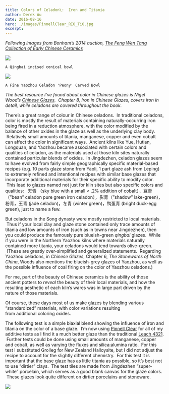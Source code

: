 ```yaml
---
title: Colors of Celadon\:  Iron and Titania
author: Derek Au
date: 2016-08-16
hero: ./images/PinnellClear_RIO_TiO.jpg
excerpt: 
---
```


_Following images from Bonham’s 2014 auction, [The Feng Wen Tang Collection of Early Chinese Ceramics](http://www.bonhams.com/auctions/22320/)_

![](./images/qingbai1.jpg)
    
    A Qingbai incised conical bowl
    
![](./images/yazhou1.jpg)
    
    A Fine Yaozhou Celadon 'Peony' Carved Bowl
    

_The best resource I’ve found about color in Chinese glazes is Nigel Wood’s [Chinese Glazes](https://books.google.com/books/about/Chinese_Glazes.html?id=NGw8DUuNywYC).  Chapter 8, Iron in Chinese Glazes, covers iron in detail, while celadons are covered throughout the book._

There’s a great range of colour in Chinese celadons.  In traditional celadons, color is mostly the result of materials containing naturally-occurring iron being fired in a reduction atmosphere, with the color modified by the balance of other oxides in the glaze as well as the underlying clay body.  Relatively small amounts of titania, manganese, copper and even cobalt can affect the color in significant ways.  Ancient kilns like Yue, Hutian, Longquan, and Yaozhou became associated with certain colors and qualities of celadon, as the materials used at those kiln sites naturally contained particular blends of oxides.  In Jingdezhen, celadon glazes seem to have evolved from fairly simple geographically specific material-based recipes (e.g. 10 parts glaze stone from Yaoli, 1 part glaze ash from Leping) to extremely refined and intentional recipes with similar base glazes that incorporate additional materials for their specific ability to modify color.  This lead to glazes named not just for kiln sites but also specific colors and qualities:   天青 （sky blue with a small < .2% addition of cobalt），豆青（”bean” celadon pure green iron celadon），影青（”shadow” lake-green)，粉青，玉青 (jade celadon)，冬青 (winter green)，鸭蛋青 (bright duck-egg green), just to name a few.

But celadons in the Song dynasty were mostly restricted to local materials.  Thus if your local clay and glaze stone contained only trace amounts of titania and low amounts of iron (such as in towns near Jingdezhen), then you could produce the famously pure blueish-green _qingbai_ glazes.  While if you were in the Northern Yaozhou kilns where materials naturally contained more titania, your celadons would tend towards olive-green.  (These are greatly over-simplified and generalized statements.  Regarding Yaozhou celadons, in _Chinese Glazes_, Chapter 6, _The Stonewares of North China_, Woods also mentions the blueish-grey glazes of Yaozhou, as well as the possible influence of coal firing on the color of Yaozhou celadons.)

For me, part of the beauty of Chinese ceramics is the ability of those ancient potters to _reveal_ the beauty of their local materials, and how the resulting aesthetic of each kiln’s wares was in large part driven by the nature of those materials.

Of course, these days most of us make glazes by blending various “standardized” materials, with color variations resulting from additional coloring oxides.

The following test is a simple biaxial blend showing the influence of iron and titania on the color of a base glaze.  I’m now using [Pinnell Clear](http://glazy.org/recipes/338) for all of my additive tests as I find it a much better glaze than the traditional [Leach 4321](http://glazy.org/recipes/2878).  Further tests could be done using small amounts of manganese, copper and cobalt, as well as varying the fluxes and silica:alumina ratio.  For this test I substituted Grolleg for New Zealand Halloysite, but I did not adjust the recipe to account for the slightly different chemistry.  For this test it is important that the base glaze has as little titania as possible, so it’s best not to use “dirtier” clays.  The test tiles are made from Jingdezhen “super-white” porcelain, which serves as a good blank canvas for the glaze colors.  These glazes look quite different on dirtier porcelains and stoneware.

![](./images/PinnellClear_RIO_TiO.jpg)
